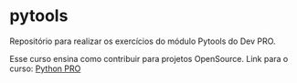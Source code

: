 # pytools
Repositório para realizar os exercícios do módulo Pytools do Dev PRO. 

Esse curso ensina como contribuir para projetos OpenSource. 
Link para o curso: [Python PRO](https://www.pythonpro.com.br)
